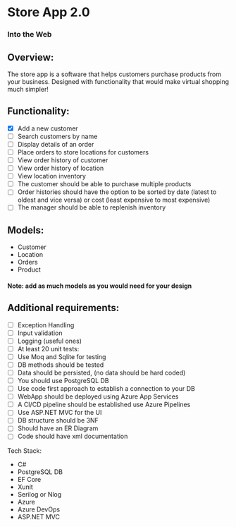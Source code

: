 # Store App 2.0
### Into the Web

## Overview:
The store app is a software that helps customers purchase products from your business. Designed with functionality that would make virtual shopping much simpler!

## Functionality:
 - [x] Add a new customer
 - [ ] Search customers by name
 - [ ] Display details of an order
 - [ ] Place orders to store locations for customers
 - [ ] View order history of customer
 - [ ] View order history of location
 - [ ] View location inventory
 - [ ] The customer should be able to purchase multiple products
 - [ ] Order histories should have the option to be sorted by date (latest to oldest and vice versa) or cost (least expensive to most expensive)
 - [ ] The manager should be able to replenish inventory

## Models:
* Customer
* Location
* Orders
* Product
#### Note: add as much models as you would need for your design

## Additional requirements:
 - [ ] Exception Handling
 - [ ] Input validation
 - [ ] Logging (useful ones)
 - [ ] At least 20 unit tests:
 - [ ] Use Moq and Sqlite for testing
 - [ ] DB methods should be tested
 - [ ] Data should be persisted, (no data should be hard coded)
 - [ ] You should use PostgreSQL DB
 - [ ] Use code first approach to establish a connection to your DB
 - [ ] WebApp should be deployed using Azure App Services
 - [ ] A CI/CD pipeline should be established use Azure Pipelines
 - [ ] Use ASP.NET MVC for the UI
 - [ ] DB structure should be 3NF
 - [ ] Should have an ER Diagram
 - [ ] Code should have xml documentation

Tech Stack:
* C#
* PostgreSQL DB
* EF Core
* Xunit
* Serilog or Nlog
* Azure 
* Azure DevOps
* ASP.NET MVC

